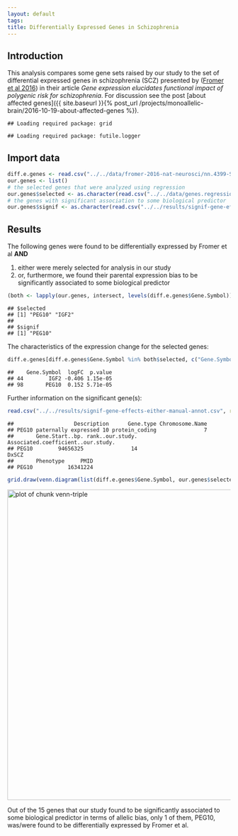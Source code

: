 ```yaml
---
layout: default
tags:
title: Differentially Expressed Genes in Schizophrenia
---
```


## Introduction

This analysis compares some gene sets raised by our study to the set of differential expressed genes in schizophrenia (SCZ) presented by ([Fromer et al 2016](http://www.nature.com/neuro/journal/vaop/ncurrent/full/nn.4399.html)) in their article *Gene expression elucidates functional impact of polygenic risk for schizophrenia*.  For discussion see the post [about affected genes]({{ site.baseurl }}{% post_url /projects/monoallelic-brain/2016-10-19-about-affected-genes %}).


```
## Loading required package: grid
```

```
## Loading required package: futile.logger
```

## Import data


```r
diff.e.genes <- read.csv("../../data/fromer-2016-nat-neurosci/nn.4399-S5.csv", skip = 1)
our.genes <- list()
# the selected genes that were analyzed using regression
our.genes$selected <- as.character(read.csv("../../data/genes.regression.new")[[1]])
# the genes with significant association to some biological predictor
our.genes$signif <- as.character(read.csv("../../results/signif-gene-effects-either.csv")[[1]])
```

## Results

The following genes were found to be differentially expressed by Fromer et al **AND**

1. either were merely selected for analysis in our study
1. or, furthermore, we found their parental expression bias to be significantly associated to some biological predictor


```r
(both <- lapply(our.genes, intersect, levels(diff.e.genes$Gene.Symbol)))
```

```
## $selected
## [1] "PEG10" "IGF2" 
## 
## $signif
## [1] "PEG10"
```

The characteristics of the expression change for the selected genes:


```r
diff.e.genes[diff.e.genes$Gene.Symbol %in% both$selected, c("Gene.Symbol", "logFC", "p.value")]
```

```
##    Gene.Symbol  logFC  p.value
## 44        IGF2 -0.406 1.15e-05
## 98       PEG10  0.152 5.71e-05
```

Further information on the significant gene(s):


```r
read.csv("../../results/signif-gene-effects-either-manual-annot.csv", row.names = 1)[both$signif, ]
```

```
##                   Description      Gene.type Chromosome.Name
## PEG10 paternally expressed 10 protein_coding               7
##       Gene.Start..bp. rank..our.study. Associated.coefficient..our.study.
## PEG10        94656325               14                              DxSCZ
##       Phenotype     PMID
## PEG10           16341224
```


```r
grid.draw(venn.diagram(list(diff.e.genes$Gene.Symbol, our.genes$selected, c("RP11-909M7.3", "PEG10", "MEST", "UBE3A")), filename=NULL, category = c("SCZ: overall expression", "called imprinted", "SCZ: parental bias"), ext.text = FALSE, cat.pos = c(-15, 15, 15), cat.cex = rep(1.2, 3), col = my.col <- c("darkgreen", "blue", "red"), fill = my.col, cat.col = my.col))
```

<img src="{{ site.baseurl }}/projects/monoallelic-brain/R/2016-10-20-differential-expression-scz/figure/venn-triple-1.png" title="plot of chunk venn-triple" alt="plot of chunk venn-triple" width="700px" />

Out of the 15 genes that our study found to be significantly associated to some biological predictor in terms of allelic bias, only 1 of them, PEG10, was/were found to be differentially expressed by Fromer et al.
<!-- MathJax scripts -->
<script type="text/javascript" src="https://cdn.mathjax.org/mathjax/latest/MathJax.js?config=TeX-AMS-MML_HTMLorMML"></script>
